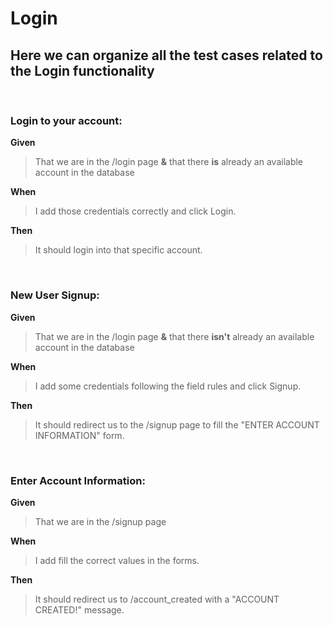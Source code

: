 # Login

## Here we can organize all the test cases related to the Login functionality

</br>

### Login to your account:

**Given**

> That we are in the /login page
> **&**
> that there **is** already an available account in the database

**When**

> I add those credentials correctly and click Login.

**Then**

> It should login into that specific account.

</br>

### New User Signup:

**Given**

> That we are in the /login page
> **&**
> that there **isn't** already an available account in the database

**When**

> I add some credentials following the field rules and click Signup.

**Then**

> It should redirect us to the /signup page to fill the "ENTER ACCOUNT INFORMATION" form.

</br>

### Enter Account Information:

**Given**

> That we are in the /signup page

**When**

> I add fill the correct values in the forms.

**Then**

> It should redirect us to /account_created with a "ACCOUNT CREATED!" message.
